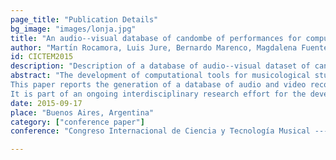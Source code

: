 ```yaml
---
page_title: "Publication Details"
bg_image: "images/lonja.jpg" 
title: "An audio--visual database of candombe of performances for computational musicological studies"  
author: "Martı́n Rocamora, Luis Jure, Bernardo Marenco, Magdalena Fuentes, Florencia Lanzaro and Alvaro Gómez"  
id: CICTEM2015
description: "Description of a database of audio--visual dataset of candombe drumming performances, for research and documentation purposes."  
abstract: "The development of computational tools for musicological studies and musical analysis has been a very active area of research in recent years. Some of these tools operate on symbolic representations of music, while others process the audio from a recorded performance. In both cases, an annotated dataset representative of the corpus under study is essential for the research.
This paper reports the generation of a database of audio and video recordings of Candombe performances, including detailed descriptions of the process of curation and production, technical aspects, musical content, and annotations.
It is part of an ongoing interdisciplinary research effort for the development of tools for computer-aided music analysis. This encompasses several research problems concerning the development of technologies capable of extracting musically meaningful information from a recorded performance. A significant part of the recordings and annotations is being released for the research community. Apart from its research purposes, the database has also a very important documentary value."  
date: 2015-09-17  
place: "Buenos Aires, Argentina"  
category: ["conference paper"]  
conference: "Congreso Internacional de Ciencia y Tecnología Musical --- CICTeM 2015"  

---
```


